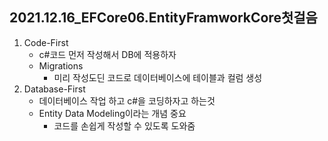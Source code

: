 ## 2021.12.16_EFCore06.EntityFramworkCore첫걸음

1. Code-First
   - c#코드 먼저 작성해서 DB에 적용하자
   - Migrations
     - 미리 작성도딘 코드로 데이터베이스에 테이블과 컬럼 생성
2. Database-First
   - 데이터베이스 작업 하고 c#을 코딩하자고 하는것
   - Entity Data  Modeling이라는 개념 중요
     - 코드를 손쉽게 작성할 수 있도록 도와줌
